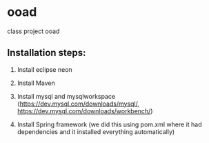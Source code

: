 # ooad
class project ooad

Installation steps:
------------------

1) Install eclipse neon

2) Install Maven

3) Install mysql and mysqlworkspace (https://dev.mysql.com/downloads/mysql/, https://dev.mysql.com/downloads/workbench/)

4) Install Spring framework (we did this using pom.xml where it had dependencies and it installed everything automatically)
